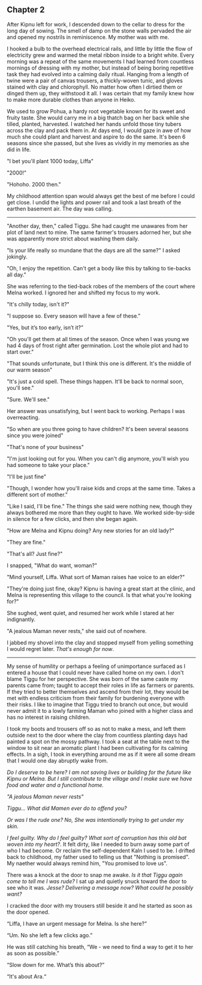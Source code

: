 ## Chapter 2

After Kipnu left for work, I descended down to the cellar to dress for the long day of sowing. The smell of damp on the stone walls pervaded the air and opened my nostrils in reminiscence. My mother was with me.

I hooked a bulb to the overhead electrical rails, and little by little the flow of electricity grew and warmed the metal ribbon inside to a bright white. Every morning was a repeat of the same movements I had learned from countless mornings of dressing with my mother, but instead of being boring repetitive task they had evolved into a calming daily ritual. Hanging from a length of twine were a pair of canvas trousers, a thickly-woven tunic, and gloves stained with clay and chlorophyll. No matter how often I dirtied them or dinged them up, they withstood it all. I was certain that my family knew how to make more durable clothes than anyone in Heiko.

We used to grow Pohua, a hardy root vegetable known for its sweet and fruity taste. She would carry me in a big thatch bag on her back while she tilled, planted, harvested. I watched her hands unfold those tiny tubers across the clay and pack them in. At days end, I would gaze in awe of how much she could plant and harvest and aspire to do the same. It's been 6 seasons since she passed, but she lives as vividly in my memories as she did in life.

"I bet you'll plant 1000 today, Liffa"

"2000!"

"Hohoho. 2000 then."

My childhood attention span would always get the best of me before I could get close. I undid the lights and power rail and took a last breath of the earthen basement air. The day was calling.

---

"Another day, then," called Tiggu. She had caught me unawares from her plot of land next to mine. The same farmer's trousers adorned her, but she was apparently more strict about washing them daily.

"Is your life really so mundane that the days are all the same?" I asked jokingly.

"Oh, I enjoy the repetition. Can't get a body like this by talking to tie-backs all day."

She was referring to the tied-back robes of the members of the court where Melna worked. I ignored her and shifted my focus to my work.

"It's chilly today, isn't it?"

"I suppose so. Every season will have a few of these."

"Yes, but it’s too early, isn’t it?”

"Oh you'll get them at all times of the season. Once when I was young we had 4 days of frost right after germination. Lost the whole plot and had to start over."

"That sounds unfortunate, but I think this one is different. It's the middle of our warm season"

"It's just a cold spell. These things happen. It'll be back to normal soon, you'll see."

"Sure. We'll see."

Her answer was unsatisfying, but I went back to working. Perhaps I was overreacting.

"So when are you three going to have children? It's been several seasons since you were joined"

"That's none of your business"

"I'm just looking out for you. When you can't dig anymore, you'll wish you had someone to take your place."

"I'll be just fine"

"Though, I wonder how you'll raise kids and crops at the same time. Takes a different sort of mother."

"Like I said, I'll be fine." The things she said were nothing new, though they always bothered me more than they ought to have. We worked side-by-side in silence for a few clicks, and then she began again.

"How are Melna and Kipnu doing? Any new stories for an old lady?"

"They are fine."

"That's all? Just fine?"

I snapped, "What do want, woman?"

"Mind yourself, Liffa. What sort of Maman raises hae voice to an elder?"

"They're doing just fine, okay? Kipnu is having a great start at the clinic, and Melna is representing this village to the council. Is that what you're looking for?"

She sughed, went quiet, and resumed her work while I stared at her indignantly.

"A jealous Maman never rests," she said out of nowhere.

I jabbed my shovel into the clay and stopped myself from yelling something I would regret later. _That's enough for now_.

---

My sense of humility or perhaps a feeling of unimportance surfaced as I entered a house that I could never have called home on my own. I don't blame Tiggu for her perspective. She was born of the same caste my parents came from; taught to accept their roles in life as farmers or parents. If they tried to better themselves and ascend from their lot, they would be met with endless criticism from their family for burdening everyone with their risks. I like to imagine that Tiggu tried to branch out once, but would never admit it to a lowly farming Maman who joined with a higher class and has no interest in raising children.

I took my boots and trousers off so as not to make a mess, and left them outside next to the door where the clay from countless planting days had painted a spot on the mossy pathway. I took a seat at the table next to the window to sit near an aromatic plant I had been cultivating for its calming effects. In a sigh, I took in everything around me as if it were all some dream that I would one day abruptly wake from.

_Do I deserve to be here? I am not saving lives or building for the future like Kipnu or Melna. But I still contribute to the village and I make sure we have food and water and a functional home._

_"A jealous Maman never rests"_

_Tiggu... What did Mamen ever do to offend you?_

_Or was I the rude one? No, She was intentionally trying to get under my skin._

_I feel guilty. Why do I feel guilty? What sort of corruption has this old bat woven into my heart?_. It felt dirty, like I needed to burn away some part of who I had become. Or reclaim the self-dependent Kaln I used to be. I drifted back to childhood, my father used to telling us that "Nothing is promised". My naether would always remind him, "You promised to love us".

There was a knock at the door to snap me awake. _Is it that Tiggu again come to tell me I was rude?_ I sat up and quietly snuck toward the door to see who it was. _Jesse? Delivering a message now? What could he possibly want?_

I cracked the door with my trousers still beside it and he started as soon as the door opened.

“Liffa, I have an urgent message for Melna. Is she here?”

“Um. No she left a few clicks ago.”

He was still catching his breath, “We - we need to find a way to get it to her as soon as possible.”

“Slow down for me. What’s this about?”

“It's about Ara.“
